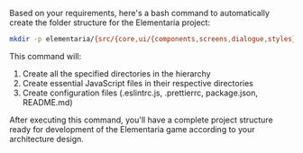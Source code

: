 Based on your requirements, here's a bash command to automatically create the folder structure for the Elementaria project:

```bash
mkdir -p elementaria/{src/{core,ui/{components,screens,dialogue,styles},network,magic/{elements,spells,effects},world/{areas,npcs,quests},player,visual/{css,threejs}},assets/{core,areas/{village,forest,temple},ui,elements,dialogues},dist/{core,chunks},tools/{build,asset-optimizer,performance-analyzer},tests/{unit,integration,performance},docs} && touch elementaria/{.eslintrc.js,.prettierrc,package.json,README.md,src/core/{engine.js,events.js,loader.js,utils.js,identity.js,storage.js},src/network/{connection.js,sync.js,protocol.js},src/magic/collaboration.js,src/world/state.js,src/player/{character.js,progression.js,interaction.js},src/visual/performance.js}
```

This command will:
1. Create all the specified directories in the hierarchy
2. Create essential JavaScript files in their respective directories
3. Create configuration files (.eslintrc.js, .prettierrc, package.json, README.md)

After executing this command, you'll have a complete project structure ready for development of the Elementaria game according to your architecture design.